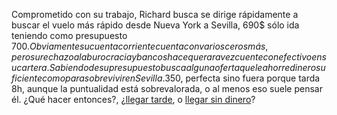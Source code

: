 Comprometido con su trabajo, Richard busca se dirige rápidamente a buscar el vuelo más rápido
desde Nueva York a Sevilla, 690$ sólo ida teniendo como presupuesto 700$. Obviamente su 
cuenta corriente cuenta con varios ceros más, pero su rechazo a la burocracia y bancos hace que
rara vez cuente con efectivo en su cartera. Sabiendo de su presupuesto busca alguna oferta que le
ahorre dinero suficiente como para sobrevivir en Sevilla. 350$, perfecta sino fuera porque tarda 8h,
aunque la puntualidad está sobrevalorada, o al menos eso suele pensar él. ¿Qué hacer entonces?,
¿[llegar tarde](./Pg5.md), o [llegar sin dinero](./Pg6)?

